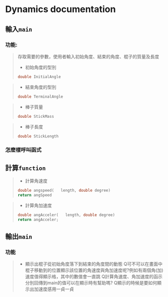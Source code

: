 # Dynamics documentation

## 輸入`main`
### 功能:
> 存取需要的參數，使用者輸入初始角度、結束的角度、棍子的質量及長度
>* 初始角度的型別
> ```c++
> double InitialAngle
> ```

>* 結束角度的型別
> ```c++
> double TerminalAngle
> ```

>* 棒子質量
>  ```c++
>  double StickMass
>  ```

>* 棒子長度
>  ```c++
>  double StickLength
>  ```

### 怎麼樣呼叫函式

## 計算`function`
> * 計算角速度
> ```c++
> double angspeed(   length, double degree)
> return angSpeed 
> ```

> * 計算角加速度
> ```c++
> double angAcceler(   length, double degree)
> return angAcceler;
> ```

## 輸出`main`
### 功能
> * 顯示出棍子從初始角度落下到結束的角度間的動態
> Q可不可以在畫面中棍子移動到的位置顯示該位置的角速度與角加速度呢?例如有兩個角(加)速度值得顯示格，其中的數值會一直跳
> Q計算角速度、角加速度的函示分別回傳到main的值可以在顯示時有幫助嗎?
> Q顯示的時候是要如何顯示出加速度感用一貞一貞

